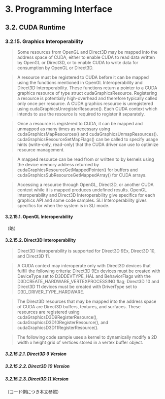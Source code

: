 # 3. Programming Interface

## 3.2. CUDA Runtime

### 3.2.15. Graphics Interoperability

> Some resources from OpenGL and Direct3D may be mapped into the address space of CUDA, either to enable CUDA to read data written by OpenGL or Direct3D, or to enable CUDA to write data for consumption by OpenGL or Direct3D.

> A resource must be registered to CUDA before it can be mapped using the functions mentioned in OpenGL Interoperability and Direct3D Interoperability. These functions return a pointer to a CUDA graphics resource of type struct cudaGraphicsResource. Registering a resource is potentially high-overhead and therefore typically called only once per resource. A CUDA graphics resource is unregistered using cudaGraphicsUnregisterResource(). Each CUDA context which intends to use the resource is required to register it separately.

> Once a resource is registered to CUDA, it can be mapped and unmapped as many times as necessary using cudaGraphicsMapResources() and cudaGraphicsUnmapResources(). cudaGraphicsResourceSetMapFlags() can be called to specify usage hints (write-only, read-only) that the CUDA driver can use to optimize resource management.

> A mapped resource can be read from or written to by kernels using the device memory address returned by cudaGraphicsResourceGetMappedPointer() for buffers and cudaGraphicsSubResourceGetMappedArray() for CUDA arrays.

> Accessing a resource through OpenGL, Direct3D, or another CUDA context while it is mapped produces undefined results. OpenGL Interoperability and Direct3D Interoperability give specifics for each graphics API and some code samples. SLI Interoperability gives specifics for when the system is in SLI mode.

#### 3.2.15.1. OpenGL Interoperability

（略）

#### 3.2.15.2. Direct3D Interoperability

> Direct3D interoperability is supported for Direct3D 9Ex, Direct3D 10, and Direct3D 11.

> A CUDA context may interoperate only with Direct3D devices that fulfill the following criteria: Direct3D 9Ex devices must be created with DeviceType set to D3DDEVTYPE_HAL and BehaviorFlags with the D3DCREATE_HARDWARE_VERTEXPROCESSING flag; Direct3D 10 and Direct3D 11 devices must be created with DriverType set to D3D_DRIVER_TYPE_HARDWARE.

> The Direct3D resources that may be mapped into the address space of CUDA are Direct3D buffers, textures, and surfaces. These resources are registered using cudaGraphicsD3D9RegisterResource(), cudaGraphicsD3D10RegisterResource(), and cudaGraphicsD3D11RegisterResource().

> The following code sample uses a kernel to dynamically modify a 2D width x height grid of vertices stored in a vertex buffer object.

##### 3.2.15.2.1. Direct3D 9 Version

##### 3.2.15.2.2. Direct3D 10 Version

##### [3.2.15.2.3. Direct3D 11 Version](https://docs.nvidia.com/cuda/cuda-c-programming-guide/index.html#direct3d-11-version)

（コード例につき本文参照）
